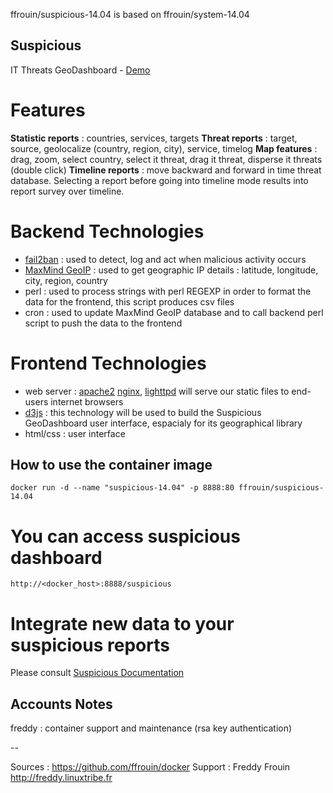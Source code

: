 ffrouin/suspicious-14.04 is based on ffrouin/system-14.04

## Suspicious

IT Threats GeoDashboard - [Demo](https://awstats.linuxtribe.fr/suspicious/)

# Features

**Statistic reports** : countries, services, targets
**Threat reports** : target, source, geolocalize (country, region, city), service, timelog
**Map features** : drag, zoom, select country, select it threat, drag it threat, disperse it threats (double click)
**Timeline reports** : move backward and forward in time threat database. Selecting a report before going into
timeline mode results into report survey over timeline.

# Backend Technologies

  * [fail2ban](http://www.fail2ban.org) : used to detect, log and act when malicious activity occurs
  * [MaxMind GeoIP](http://www.maxmind.com) : used to get geographic IP details : latitude, longitude, city, region, country
  * perl : used to process strings with perl REGEXP in order to format the data for the frontend,
  this script produces csv files
  * cron : used to update MaxMind GeoIP database and to call backend perl script to push the data to the frontend

# Frontend Technologies

  * web server : [apache2](http://http://httpd.apache.org) [nginx](http://nginx.org), [lighttpd](http://www.lighttpd.net) will serve our static files to end-users internet browsers
  * [d3js](http://d3js.org) : this technology will be used to build the Suspicious GeoDashboard user interface, espacialy for its geographical library
  * html/css : user interface

## How to use the container image

	docker run -d --name "suspicious-14.04" -p 8888:80 ffrouin/suspicious-14.04

# You can access suspicious dashboard

	http://<docker_host>:8888/suspicious

# Integrate new data to your suspicious reports

Please consult [Suspicious Documentation](https://github.com/ffrouin/suspicious/blob/master/INSTALL.md#manage-multiple-sources-to-integrate-it-threat-reports)

## Accounts Notes

freddy : container support and maintenance (rsa key authentication)

--

Sources : https://github.com/ffrouin/docker
Support : Freddy Frouin http://freddy.linuxtribe.fr
